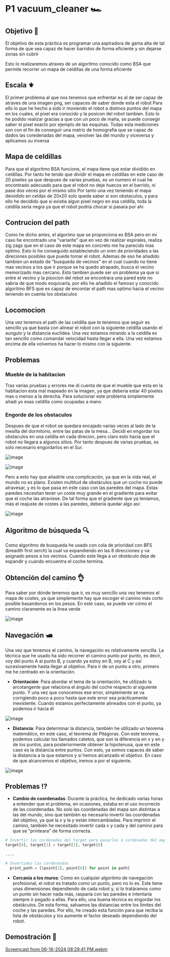 # P1 vacuum_cleaner 🏎️

## Objetivo 🎯
El objetivo de esta práctica es programar una aspiradora de gama alta de tal forma de que sea capaz de hacer barridos de forma eficiente y sin dejarse zonas sin cubrir

Esto lo realizaremos atraves de un algoritmo conocido como BSA que permite recorrer un mapa de celdillas de una forma eficiente

## Escala ⚜️​

El primer problema al que nos tenemos que enfrentar es al de ser capaz de atraves de una imagen png, ser capaces de saber donde esta el robot 
Para ello lo que he hecho a sido ir moviendo el robot a distinos puntos del mapa en los cuales, el pixel era conocido y la posicon del robot tambien. Esto lo he podido realizar gracias a que con un poco de maña, se puede consegir saber el pixel exacto por ejemplo de las esquinas.
Todas esta mediciones son con el fin de conseguir una matriz de homografia que se capaz de dados las coredenadas del mapa, vevolver las del mundo y viceversa y aplicamos su inversa

## Mapa de celdillas

Para que el algoritmo BSA funcione, el mapa tiene que estar dividido en celdillas. Por tanto he tendo que dividir el mapa en celdillas en este caso de 20 pixeles ya que despues de varias pruebas, es un numero el cual he encontrado adecuado para que el robot no deje huecos en el barrido, ni pase dos veces por el mismo sitio
Por tanto una vez teniendo el mapa deividido en celdas de 20x20 solo queda saber si son obstaculos, y para ello he decidido que si existia algun pixel negro en esa celdilla, toda la celdilla seria negra ya que el robot podria chocar si pasara por ahi

## Contrucion del path

Como he dicho antes, el algorimo que se proporciona es BSA pero en mi caso he encontrado una "variante" que en vez de realizar espirales, realiza zig zags que en el caso de este mapa en concreto me ha parecido mas optimo.
Esto lo he conseguido estableciendo un oren de prioridades a las direciones posibles que puede tomar el robot. Ademas de eso he añadido tambien un estado de "busqueda de vecinos" en el cual cuando no tiene mas vecinos a los que ir porque se ha quedo atrapado, busca el vecino memorizado mas cercano.
Esto tambien puede ser un problema ya que si entre el vecino y la pisocion del rebot se encontrara una pared este no sabria de que modo esquivarla, por ello he añadido el famoso y conocido algoritmo BFS que es capaz de encontar el path mas optimo hacia el vecino teniendo en cuenta los obstaculos

## Locomocion

Una vez tenemos el path de las celdilla que te tenemos que seguir es sencillo ya que basta con alinear el robot con la siguiente celdilla usando el aungulo y la distancia euclidea. Una vez estamos mirando a la celdilla es tan sencillo como comandar velocidad hasta llegar a ella. Una vez estamos encima de ella volvemos ha hacer lo mismo con la siguiente.

## Problemas 

### Mueble de la habitacion 
Tras varias pruebas y errores me di cuenta de que el mueble que esta en la habitacion esta mal mapeado en la imagen, ya qye deberia estar 40 pixeles mas o menso a la derecha. Para solucionar este problema simplemente añadi yo esas celdilla como ocupadas a mano

### Engorde de los obstaculos 
Despues de que el robot se quedara encajado varias veces al lado de la mesilla del dormitorio, entre las patas de la mesa... Decidi en engordar los obstaculos en una celdila en cada direcion, pero claro esto hacia que el robot no llegara a algunos sitios. Por tanto despues de varias pruebas, es solo necesario engordarlos en el Sur.

![image](https://github.com/user-attachments/assets/31cf0125-551d-4735-a91c-b771d0321050)











![image](https://github.com/cescarcena2021/RoboticaMovil2023-2024/assets/102520602/d12ba1b4-56cc-4fb9-83d8-cd307dbe7556)

Pero a esto hay que añadirle una complicación, ya que en la vida real, el mundo no es plano. Existen multitud de obstáculos que un coche no puede atravesar, y es lo que pasa en este caso con las paredes del mapa. Estas paredes necesitan tener un coste muy grande en el gradiente para evitar que el coche las atraviese. De tal forma que el gradiente que ya teníamos, más el reajuste de costes a las paredes, debería quedar algo así:

![image](https://github.com/cescarcena2021/RoboticaMovil2023-2024/assets/102520602/0b64c1c4-d7ff-4cbf-8928-75cb07185fd9)

## Algoritmo de búsqueda 🔍

Como algoritmo de busqueda he usado con cola de prioridad con BFS (breadth first serch) la cual va expandiendo en las 8 direcciones y va asignado pesos a los vecinos. Cuando este llega a un obstáculo deja de espandir y cuando encuentra el coche termina.

## Obtención del camino 👌​
Para saber por dónde tenemos que ir, es muy sencillo una vez tenemos el mapa de costes, ya que simplemente hay que escoger el camino más corto posible basandonos en los pesos.
En este caso, se puede ver cómo el camino claramente es la línea verde

![image](https://github.com/cescarcena2021/RoboticaMovil2023-2024/assets/102520602/ae50a680-49a0-4284-8d03-a9927b7cbc66)


## Navegación 🛥️​

Una vez que tenemos el camino, la navegación es relativamente sencilla. La técnica que he usado ha sido recorrer el camino punto por punto, es decir, voy del punto A al punto B, y cuando ya estoy en B, voy al C y así sucesivamente hasta llegar al objetivo. Para ir de un punto a otro, primero me he centrado en la orientación.

* **Orientación**: Para abordar el tema de la orientación, he utilizado la arcotangente que relaciona el ángulo del coche respecto al siguiente punto. Y una vez que conocemos ese error, simplemente se va corrigiendo poco a poco hasta que este error sea prácticamente inexistente. Cuando estamos perfectamente alineados con el punto, ya podemos ir hacia él

![image](https://github.com/cescarcena2021/RoboticaMovil2023-2024/assets/102520602/1c9cd2d2-e767-4919-8bbb-28aec2ac7e9c)


* **Distancia**: Para determinar la distancia, también he utilizado un teorema matemático, en este caso, el teorema de Pitágoras. Con este teorema, podemos calcular los llamados catetos, que son la diferencia en x y en y de los puntos, para posteriormente obtener la hipotenusa, que en este caso es la distancia entre puntos. Con esto, ya somos capaces de saber la distancia a la que estamos y si hemos alcanzado el objetivo. En caso de que alcancemos el objetivo, iremos a por el siguiente.

![image](https://github.com/cescarcena2021/RoboticaMovil2023-2024/assets/102520602/95134e4e-b381-4fda-8726-2ccec6aa7c34)


## Problemas ⁉️​

* **Cambio de coordenadas**: Durante la práctica, he dedicado varias horas a entender que el problema, en ocasiones, estaba en el uso incorrecto de las coordenadas. No solo las coordenadas del mapa son distintas a las del mundo, sino que también es necesario invertir las coordenadas del objetivo, ya que la x y la y están intercambiadas. Para imprimir el camino, también he necesitado invertir cada x y cada y del camino para que se "printeara" de forma correcta.

```python
# Invertir las cordenadas del target para pasarlos a cordenadas del mapa
target[0], target[1] = target[1], target[0]

....

# Invertimos las cordenandas
  print_path = [(point[1], point[0]) for point in path]
```

* **Cercanía a los muros**: Como en cualquier algoritmo de navegación profesional, el robot es tratado como un punto, pero no lo es. Este tiene unas dimensiones dependiendo de cada robot y, si lo tratáramos como un punto sin hacer nada más, rasparía con las paredes e intentaría siempre ir pegado a ellas. Para ello, una buena técnica es engordar los obstáculos. De esta forma, salvamos las distancias entre los límites del coche y las paredes. Por ello, he creado esta función para que reciba la lista de obstáculos y los aumente el factor deseado dependiendo del robot.


## Demostración 🚕​

[Screencast from 06-16-2024 08:29:41 PM.webm](https://github.com/cescarcena2021/RoboticaMovil2023-2024/assets/102520602/ae713c9e-a2df-4b4c-a733-4dbec029166d)




  





